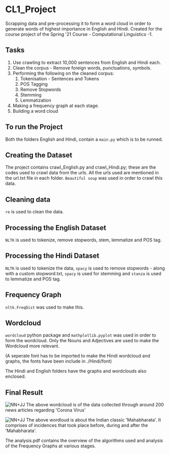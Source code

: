 # CL1_Project
Scrapping data and pre-processing it to form a word cloud in order to generate words of highest importance in English and Hindi. Created for the course project of the Spring '21 Course - Computational Linguistics -1.

## Tasks
1. Use crawling to extract 10,000 sentences from English and Hindi each.
2. Clean the corpus - Remove foreign words, punctuations, symbols.
3. Performing the following on the cleaned corpus:
    1. Tokenisation - Sentences and Tokens
    2. POS Tagging
    3. Remove Stopwords
    4. Stemming 
    5. Lemmatization
4. Making a frequency graph at each stage.
5. Building a word cloud

## To run the Project
Both the folders English and Hindi, contain a `main.py` which is to be runned. 

## Creating the Dataset
The project contains crawl_English.py and crawl_Hindi.py; these are the codes used to crawl data from the urls. All the urls used are mentioned in the url.txt file in each folder. `Beautiful soup` was used in order to crawl this data.

## Cleaning data
`re` is used to clean the data.

## Processing the English Dataset
`NLTK` is used to tokenize, remove stopwords, stem, lemmatize and POS tag.

## Processing the Hindi Dataset
`NLTK` is used to tokenize the data, `spacy` is used to remove stopwords - along with a custom stopword.txt, `spacy` is used for stemming and `stanza` is used to lemmatize and POS tag.

## Frequency Graph
`nltk.FreqDist` was used to make this.

## Wordcloud
`wordcloud` python package and `mathplotlib.pyplot` was used in order to form the wordcloud.
Only the Nouns and Adjectives are used to make the Wordcloud more relevant. 

(A seperate font has to be imported to make the Hindi wordcloud and graphs, the fonts have been include in ./Hindi/font)

The Hindi and English folders have the graphs and wordclouds also enclosed.

## Final Result

![NN+JJ](https://user-images.githubusercontent.com/71181616/123839516-d3c9be80-d92a-11eb-99af-129a80d8a1b9.png)
The above wordcloud is of the data collected through around 200 news articles regarding 'Corona Virus'

![NN+JJ](https://user-images.githubusercontent.com/71181616/123839554-df1cea00-d92a-11eb-9d28-97264e20ec7c.png)
The above wordloud is about the Indian classic 'Mahabharata'. It comprises of incidences that took place before, during and after the 'Mahabharata'. 

The analysis.pdf contains the overview of the algorithms used and analysis of the Frequency Graphs at various stages.
